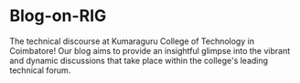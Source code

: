 # Blog-on-RIG
The technical discourse at Kumaraguru College of Technology in Coimbatore! Our blog aims to provide an insightful glimpse into the vibrant and dynamic discussions that take place within the college's leading technical forum.
